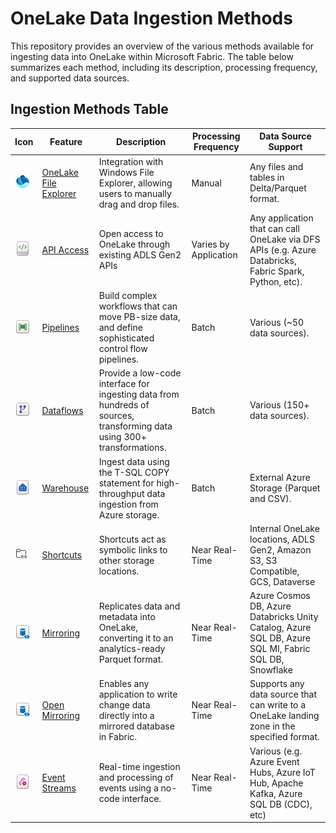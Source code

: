 # OneLake Data Ingestion Methods  
  
This repository provides an overview of the various methods available for ingesting data into OneLake within Microsoft Fabric. The table below summarizes each method, including its description, processing frequency, and supported data sources.  
  
## Ingestion Methods Table  
  
| Icon                | Feature                | Description                                                                                          | Processing Frequency | Data Source Support                                                                                   |
|------------------------|------------------------|------------------------------------------------------------------------------------------------------|----------------------|------------------------------------------------------------------------------------------------------|
|![OneLake](icons/onelake.png) | [OneLake File Explorer](https://learn.microsoft.com/en-us/fabric/onelake/onelake-file-explorer)  | Integration with Windows File Explorer, allowing users to manually drag and drop files.              | Manual               | Any files and tables in Delta/Parquet format.                                                         |
|![Notebook](icons/notebook.png) | [API Access](https://learn.microsoft.com/en-us/fabric/onelake/onelake-access-api)             | Open access to OneLake through existing ADLS Gen2 APIs                                               | Varies by Application| Any application that can call OneLake via DFS APIs (e.g. Azure Databricks, Fabric Spark, Python, etc).|
|![Pipeline](icons/pipeline.png) | [Pipelines](https://learn.microsoft.com/en-us/fabric/data-factory/data-factory-overview#data-pipelines)              | Build complex workflows that can move PB-size data, and define sophisticated control flow pipelines. | Batch                | Various (~50 data sources).                                                                           |
|![Dataflow](icons/dataflow.png) | [Dataflows](https://learn.microsoft.com/en-us/fabric/data-factory/data-factory-overview#dataflows)              | Provide a low-code interface for ingesting data from hundreds of sources, transforming data using 300+ transformations. | Batch | Various (150+ data sources). |
|![Warehouse](icons/warehouse.png) | [Warehouse](https://learn.microsoft.com/en-us/fabric/data-warehouse/ingest-data-copy)              | Ingest data using the T-SQL COPY statement for high-throughput data ingestion from Azure storage.    | Batch                | External Azure Storage (Parquet and CSV).                                                             |
|![Shortcut](icons/shortcut.png) | [Shortcuts](https://learn.microsoft.com/en-us/fabric/onelake/onelake-shortcuts)              | Shortcuts act as symbolic links to other storage locations.                                          | Near Real-Time       | Internal OneLake locations, ADLS Gen2, Amazon S3, S3 Compatible, GCS, Dataverse                      |
|![Mirroring](icons/mirror.png) | [Mirroring](https://learn.microsoft.com/en-us/fabric/database/mirrored-database/overview)              | Replicates data and metadata into OneLake, converting it to an analytics-ready Parquet format.       | Near Real-Time       | Azure Cosmos DB, Azure Databricks Unity Catalog, Azure SQL DB, Azure SQL MI, Fabric SQL DB, Snowflake |
|![Mirroring](icons/mirror.png) | [Open Mirroring](https://learn.microsoft.com/en-us/fabric/database/mirrored-database/open-mirroring)         | Enables any application to write change data directly into a mirrored database in Fabric.            | Near Real-Time       | Supports any data source that can write to a OneLake landing zone in the specified format.           |
|![Event Stream](icons/eventstream.png) | [Event Streams](https://learn.microsoft.com/en-us/fabric/real-time-intelligence/event-streams/overview)          | Real-time ingestion and processing of events using a no-code interface.                              | Near Real-Time       | Various (e.g. Azure Event Hubs, Azure IoT Hub, Apache Kafka, Azure SQL DB (CDC), etc)                |
